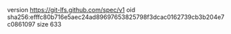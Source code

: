 version https://git-lfs.github.com/spec/v1
oid sha256:efffc80b716e5aec24ad89697653825798f3dcac0162739cb3b204e7c0861097
size 633
